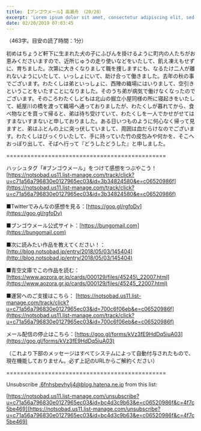```yaml
---
title: 【ブンゴウメール】高瀬舟 （20/28）
excerpt: 'Lorem ipsum dolor sit amet, consectetur adipiscing elit, sed do eiusmod tempor incididunt ut labore et dolore magna aliqua. Praesent elementum facilisis leo vel fringilla est ullamcorper eget. At imperdiet dui accumsan sit amet nulla facilisi morbi tempus.'
date: 02/20/2019 07:03:45
---
```


（463字。目安の読了時間：1分）

初めはちょうど軒下に生まれた犬の子にふびんを掛けるように町内の人たちがお恵みくださいますので、近所じゅうの走り使いなどをいたして、飢え凍えもせずに、育ちました。次第に大きくなりまして職を捜しますにも、なるたけ二人が離れないようにいたして、いっしょにいて、助け合って働きました。去年の秋の事でございます。わたくしは弟といっしょに、西陣の織場にはいりまして、空引きということをいたすことになりました。そのうち弟が病気で働けなくなったのでございます。そのころわたくしどもは北山の掘立小屋同様の所に寝起きをいたして、紙屋川の橋を渡って織場へ通っておりましたが、わたくしが暮れてから、食べ物などを買って帰ると、弟は待ち受けていて、わたくしを一人でかせがせてはすまないすまないと申しておりました。ある日いつものように何心なく帰って見ますと、弟はふとんの上に突っ伏していまして、周囲は血だらけなのでございます。わたくしはびっくりいたして、手に持っていた竹の皮包みや何かを、そこへおっぽり出して、そばへ行って『どうしたどうした』と申しました。

\==============================================

ハッシュタグ「#ブンゴウメール」をつけて感想をつぶやこう！ [https://notsobad.us11.list-manage.com/track/click?u=c71a56a796830e0127965ec03&id=3b34824580&e=c06520986f](https://notsobad.us11.list-manage.com/track/click?u=c71a56a796830e0127965ec03&id=3b34824580&e=c06520986f)

■Twitterでみんなの感想を見る：[https://goo.gl/rgfoDv](https://goo.gl/rgfoDv)

■ブンゴウメール公式サイト：[https://bungomail.com](https://bungomail.com)

■次に読みたい作品を教えてください！：[http://blog.notsobad.jp/entry/2018/05/03/145404](http://blog.notsobad.jp/entry/2018/05/03/145404)

■青空文庫でこの作品を読む：[https://www.aozora.gr.jp/cards/000129/files/45245\_22007.html](https://www.aozora.gr.jp/cards/000129/files/45245_22007.html)

■運営へのご支援はこちら： [https://notsobad.us11.list-manage.com/track/click?u=c71a56a796830e0127965ec03&id=700c6f06eb&e=c06520986f](https://notsobad.us11.list-manage.com/track/click?u=c71a56a796830e0127965ec03&id=700c6f06eb&e=c06520986f)

メール配信の停止はこちら：[https://goo.gl/forms/kVz3fE9HdDq5iuA03](https://goo.gl/forms/kVz3fE9HdDq5iuA03)

（これより下部のメッセージはすべてシステムによって自動付与されたもので、現在機能しておりません。必ず上記のURLからご解約ください）

\==============================================

Unsubscribe .6fnhsbevhylj4@blog.hatena.ne.jp from this list:

[https://notsobad.us11.list-manage.com/unsubscribe?u=c71a56a796830e0127965ec03&id=bc4d3c9b63&e=c06520986f&c=4f7c5be469](https://notsobad.us11.list-manage.com/unsubscribe?u=c71a56a796830e0127965ec03&id=bc4d3c9b63&e=c06520986f&c=4f7c5be469)